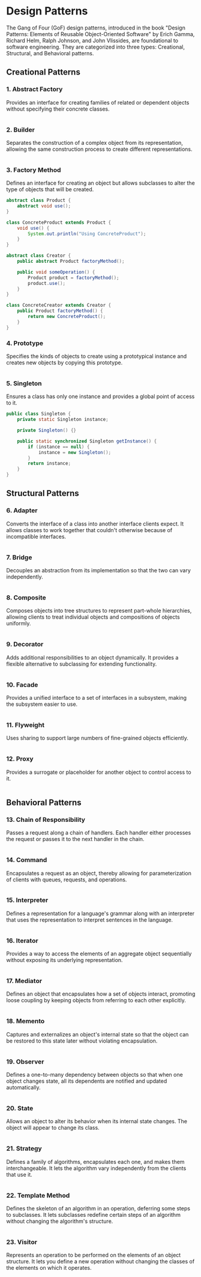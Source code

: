 # Design Patterns

The Gang of Four (GoF) design patterns, introduced in the book "Design Patterns: Elements of Reusable Object-Oriented Software" by Erich Gamma, Richard Helm, Ralph Johnson, and John Vlissides, are foundational to software engineering. They are categorized into three types: Creational, Structural, and Behavioral patterns.

## Creational Patterns

### 1. Abstract Factory
Provides an interface for creating families of related or dependent objects without specifying their concrete classes.

```java
```

### 2. Builder
Separates the construction of a complex object from its representation, allowing the same construction process to create different representations.

```java
```

### 3. Factory Method
Defines an interface for creating an object but allows subclasses to alter the type of objects that will be created.

```java
abstract class Product {
    abstract void use();
}

class ConcreteProduct extends Product {
    void use() {
        System.out.println("Using ConcreteProduct");
    }
}

abstract class Creator {
    public abstract Product factoryMethod();

    public void someOperation() {
        Product product = factoryMethod();
        product.use();
    }
}

class ConcreteCreator extends Creator {
    public Product factoryMethod() {
        return new ConcreteProduct();
    }
}
```

### 4. Prototype
Specifies the kinds of objects to create using a prototypical instance and creates new objects by copying this prototype.

```java
```

### 5. Singleton
Ensures a class has only one instance and provides a global point of access to it.

```java
public class Singleton {
    private static Singleton instance;

    private Singleton() {}

    public static synchronized Singleton getInstance() {
        if (instance == null) {
            instance = new Singleton();
        }
        return instance;
    }
}
```

## Structural Patterns

### 6. Adapter
Converts the interface of a class into another interface clients expect. It allows classes to work together that couldn't otherwise because of incompatible interfaces.

```java
```

### 7. Bridge
Decouples an abstraction from its implementation so that the two can vary independently.

```java
```

### 8. Composite
Composes objects into tree structures to represent part-whole hierarchies, allowing clients to treat individual objects and compositions of objects uniformly.

```java
```

### 9. Decorator
Adds additional responsibilities to an object dynamically. It provides a flexible alternative to subclassing for extending functionality.

```java
```

### 10. Facade
Provides a unified interface to a set of interfaces in a subsystem, making the subsystem easier to use.

```java
```

### 11. Flyweight
Uses sharing to support large numbers of fine-grained objects efficiently.

```java
```

### 12. Proxy
Provides a surrogate or placeholder for another object to control access to it.

```java
```

## Behavioral Patterns

### 13. Chain of Responsibility
Passes a request along a chain of handlers. Each handler either processes the request or passes it to the next handler in the chain.

```java
```

### 14. Command
Encapsulates a request as an object, thereby allowing for parameterization of clients with queues, requests, and operations.

```java
```

### 15. Interpreter
Defines a representation for a language's grammar along with an interpreter that uses the representation to interpret sentences in the language.

```java
```

### 16. Iterator
Provides a way to access the elements of an aggregate object sequentially without exposing its underlying representation.

```java
```

### 17. Mediator
Defines an object that encapsulates how a set of objects interact, promoting loose coupling by keeping objects from referring to each other explicitly.

```java
```

### 18. Memento
Captures and externalizes an object's internal state so that the object can be restored to this state later without violating encapsulation.

```java
```

### 19. Observer
Defines a one-to-many dependency between objects so that when one object changes state, all its dependents are notified and updated automatically.

```java
```

### 20. State
Allows an object to alter its behavior when its internal state changes. The object will appear to change its class.

```java
```

### 21. Strategy
Defines a family of algorithms, encapsulates each one, and makes them interchangeable. It lets the algorithm vary independently from the clients that use it.

```java
```

### 22. Template Method
Defines the skeleton of an algorithm in an operation, deferring some steps to subclasses. It lets subclasses redefine certain steps of an algorithm without changing the algorithm's structure.

```java
```

### 23. Visitor
Represents an operation to be performed on the elements of an object structure. It lets you define a new operation without changing the classes of the elements on which it operates.

```java
```